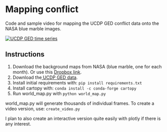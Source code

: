 # Mapping conflict 

Code and sample video for mapping the UCDP GED conflict data onto the NASA blue marble images. 

[![UCDP GED time series](https://img.youtube.com/vi/-k6o3E1RLHs/0.jpg)](https://www.youtube.com/watch?v=-k6o3E1RLHs)

## Instructions

1. Download the background maps from NASA (blue marble, one for each month). Or use this [Dropbox link](https://www.dropbox.com/sh/gf1ibffp185k0y9/AADT5PmrAM-xY4gUdDF5mvAka?dl=0).
1. Download the[ UCDP GED data](https://ucdp.uu.se/downloads/ged/ged211-csv.zip).
1. Install initial requirements with: `pip install requirements.txt`
1. Install cartopy with: `conda install -c conda-forge cartopy`
1. Run world_map.py with `python world_map.py`

world_map.py will generate thousands of individual frames. 
To create a video version, use: `create_video.py`

I plan to also create an interactive version quite easily with plotly if there is any interest.
